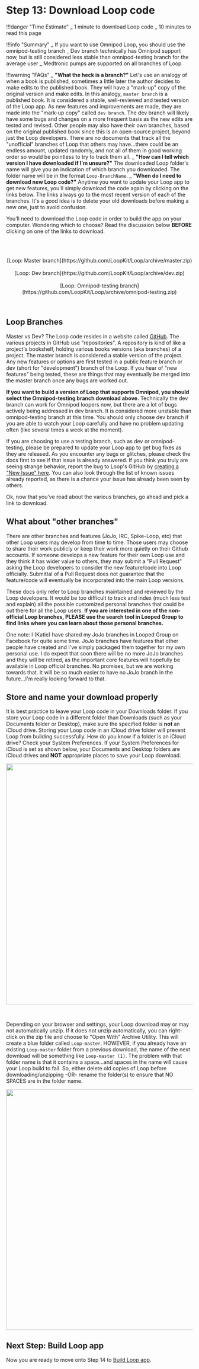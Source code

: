 # Step 13: Download Loop code

!!!danger "Time Estimate" _ 1 minute to download Loop code _ 10 minutes to read
this page

!!!info "Summary" _ If you want to use Omnipod Loop, you should use the
omnipod-testing branch _ Dev branch technically has Omnipod support now, but is
still considered less stable than omnipod-testing branch for the average user \_
Medtronic pumps are supported on all branches of Loop

!!!warning "FAQs" _ **"What the heck is a branch?"** Let's use an analogy of
when a book is published, sometimes a little later the author decides to make
edits to the published book. They will have a "mark-up" copy of the original
version and make edits. In this analogy, `master branch` is a published book. It
is considered a stable, well-reviewed and tested version of the Loop app. As new
features and improvements are made, they are made into the "mark-up copy" called
`dev branch`. The dev branch will likely have some bugs and changes on a more
frequent basis as the new edits are tested and revised. Other people may also
have their own branches, based on the original published book since this is an
open-source project, beyond just the Loop developers. There are no documents
that track all the "unofficial" branches of Loop that others may have...there
could be an endless amount, updated randomly, and not all of them in good
working order so would be pointless to try to track them all. _ **"How can I
tell which version I have downloaded if I'm unsure?"** The downloaded Loop
folder's name will give you an indication of which branch you downloaded. The
folder name will be in the format `Loop-BranchName`. \_ **"When do I need to
download new Loop code?"** Anytime you want to update your Loop app to get new
features, you'll simply download the code again by clicking on the links below.
The links always go to the most recent version of each of the branches. It's a
good idea is to delete your old downloads before making a new one, just to avoid
confusion.

You’ll need to download the Loop code in order to build the app on your
computer. Wondering which to choose? Read the discussion below **BEFORE**
clicking on one of the links to download.

</br></br>

<p align="center">
[Loop: Master branch](https://github.com/LoopKit/Loop/archive/master.zip)</br></br>
[Loop: Dev branch](https://github.com/LoopKit/Loop/archive/dev.zip)</br></br>
[Loop: Omnipod-testing branch](https://github.com/LoopKit/Loop/archive/omnipod-testing.zip)
</p></br>

## Loop Branches

Master vs Dev? The Loop code resides in a website called
[GitHub](https://github.com/LoopKit/Loop). The various projects in GitHub use
"repositories". A repository is kind of like a project's bookshelf, holding
various books versions (aka branches) of a project. The master branch is
considered a stable version of the project. Any new features or options are
first tested in a public feature branch or dev (short for "development") branch
of the Loop. If you hear of "new features" being tested, these are things that
may eventually be merged into the master branch once any bugs are worked out.

**If you want to build a version of Loop that supports Omnipod, you should
select the Omnipod-testing branch download above.** Technically the dev branch
can work for Omnipod loopers now, but there are a lot of bugs actively being
addressed in dev branch. It is considered more unstable than omnipod-testing
branch at this time. You should only choose dev branch if you are able to watch
your Loop carefully and have no problem updating often (like several times a
week at the moment).

If you are choosing to use a testing branch, such as dev or omnipod-testing,
please be prepared to update your Loop app to get bug fixes as they are
released. As you encounter any bugs or glitches, please check the docs first to
see if that issue is already answered. If you think you truly are seeing strange
behavior, report the bug to Loop's GitHub by
[creating a "New Issue" here](https://github.com/loopkit/loop/issues). You can
also look through the list of known issues already reported, as there is a
chance your issue has already been seen by others.

Ok, now that you've read about the various branches, go ahead and pick a link to
download.

## What about "other branches"

There are other branches and features (JoJo, IRC, Spike-Loop, etc) that other
Loop users may develop from time to time. Those users may choose to share their
work publicly or keep their work more quietly on their Github accounts. If
someone develops a new feature for their own Loop use and they think it has
wider value to others, they may submit a "Pull Request" asking the Loop
developers to consider the new feature/code into Loop officially. Submittal of a
Pull Request does not guarantee that the feature/code will eventually be
incorporated into the main Loop versions.

These docs only refer to Loop branches maintained and reviewed by the Loop
developers. It would be too difficult to track and index (much less test and
explain) all the possible customized personal branches that could be out there
for all the Loop users. **If you are interested in one of the non-official Loop
branches, PLEASE use the search tool in Looped Group to find links where you can
learn about those personal branches.**

One note: I (Katie) have shared my JoJo branches in Looped Group on Facebook for
quite some time. JoJo branches have features that other people have created and
I've simply packaged them together for my own personal use. I do expect that
soon there will be no more JoJo branches and they will be retired, as the
important core features will hopefully be available in Loop official branches.
No promises, but we are working towards that. It will be so much easier to have
no JoJo branch in the future...I'm really looking forward to that.

## Store and name your download properly

It is best practice to leave your Loop code in your Downloads folder. If you
store your Loop code in a different folder than Downloads (such as your
Documents folder or Desktop), make sure the specified folder is **not** an
iCloud drive. Storing your Loop code in an iCloud drive folder will prevent Loop
from building successfully. How do you know if a folder is an iCloud drive?
Check your System Preferences. If your System Preferences for iCloud is set as
shown below, your Documents and Desktop folders are iCloud drives and **NOT**
appropriate places to save your Loop download.

<p align="center">
<img src="../img/icloud-drive.png" width="650">
</p></br>

Depending on your browser and settings, your Loop download may or may not
automatically unzip. If it does not unzip automatically, you can right-click on
the zip file and choose to "Open With" Archive Utility. This will create a blue
folder called `Loop-master`. HOWEVER, if you already have an existing
`Loop-master` folder from a previous download, the name of the next download
will be something like `Loop-master (1)`. The problem with that folder name is
that it contains a space...and spaces in the name will cause your Loop build to
fail. So, either delete old copies of Loop before downloading/unzipping -OR-
rename the folder(s) to ensure that NO SPACES are in the folder name.

<p align="center">
<img src="../img/folder-name.png" width="650">
</p>

## Next Step: Build Loop app

Now you are ready to move onto Step 14 to
[Build Loop app](https://loopkit.github.io/loopdocs/build/step14/).
